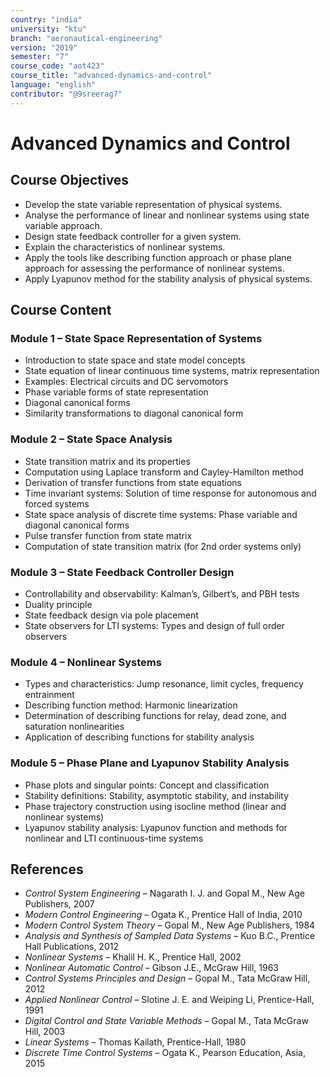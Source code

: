 ```yaml
---
country: "india"
university: "ktu"
branch: "aeronautical-engineering"
version: "2019"
semester: "7"
course_code: "aot423"
course_title: "advanced-dynamics-and-control"
language: "english"
contributor: "@9sreerag7"
---
```


# Advanced Dynamics and Control

## Course Objectives

- Develop the state variable representation of physical systems.
- Analyse the performance of linear and nonlinear systems using state variable approach.
- Design state feedback controller for a given system.
- Explain the characteristics of nonlinear systems.
- Apply the tools like describing function approach or phase plane approach for assessing the performance of nonlinear systems.
- Apply Lyapunov method for the stability analysis of physical systems.

## Course Content

### Module 1 – State Space Representation of Systems

- Introduction to state space and state model concepts  
- State equation of linear continuous time systems, matrix representation  
- Examples: Electrical circuits and DC servomotors  
- Phase variable forms of state representation  
- Diagonal canonical forms  
- Similarity transformations to diagonal canonical form

### Module 2 – State Space Analysis

- State transition matrix and its properties  
- Computation using Laplace transform and Cayley-Hamilton method  
- Derivation of transfer functions from state equations  
- Time invariant systems: Solution of time response for autonomous and forced systems  
- State space analysis of discrete time systems: Phase variable and diagonal canonical forms  
- Pulse transfer function from state matrix  
- Computation of state transition matrix (for 2nd order systems only)

### Module 3 – State Feedback Controller Design

- Controllability and observability: Kalman’s, Gilbert’s, and PBH tests  
- Duality principle  
- State feedback design via pole placement  
- State observers for LTI systems: Types and design of full order observers

### Module 4 – Nonlinear Systems

- Types and characteristics: Jump resonance, limit cycles, frequency entrainment  
- Describing function method: Harmonic linearization  
- Determination of describing functions for relay, dead zone, and saturation nonlinearities  
- Application of describing functions for stability analysis

### Module 5 – Phase Plane and Lyapunov Stability Analysis

- Phase plots and singular points: Concept and classification  
- Stability definitions: Stability, asymptotic stability, and instability  
- Phase trajectory construction using isocline method (linear and nonlinear systems)  
- Lyapunov stability analysis: Lyapunov function and methods for nonlinear and LTI continuous-time systems

## References

- *Control System Engineering* – Nagarath I. J. and Gopal M., New Age Publishers, 2007  
- *Modern Control Engineering* – Ogata K., Prentice Hall of India, 2010  
- *Modern Control System Theory* – Gopal M., New Age Publishers, 1984  
- *Analysis and Synthesis of Sampled Data Systems* – Kuo B.C., Prentice Hall Publications, 2012  
- *Nonlinear Systems* – Khalil H. K., Prentice Hall, 2002  
- *Nonlinear Automatic Control* – Gibson J.E., McGraw Hill, 1963  
- *Control Systems Principles and Design* – Gopal M., Tata McGraw Hill, 2012  
- *Applied Nonlinear Control* – Slotine J. E. and Weiping Li, Prentice-Hall, 1991  
- *Digital Control and State Variable Methods* – Gopal M., Tata McGraw Hill, 2003  
- *Linear Systems* – Thomas Kailath, Prentice-Hall, 1980  
- *Discrete Time Control Systems* – Ogata K., Pearson Education, Asia, 2015  
